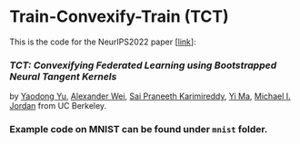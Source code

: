 # Train-Convexify-Train (TCT) 

This is the code for the NeurIPS2022 paper [[link](https://arxiv.org/abs/2207.06343)]:

### *TCT: Convexifying Federated Learning using Bootstrapped Neural Tangent Kernels*

by [Yaodong Yu](https://yaodongyu.github.io), [Alexander Wei](https://www.alexwei.org), [Sai Praneeth Karimireddy](https://spkreddy.org), [Yi Ma](http://people.eecs.berkeley.edu/~yima/), [Michael I. Jordan](https://people.eecs.berkeley.edu/~jordan/) from UC Berkeley.

### Example code on MNIST can be found under ```mnist``` folder.

